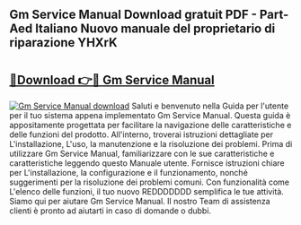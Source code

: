 ## Gm Service Manual Download gratuit PDF - Part-Aed Italiano Nuovo manuale del proprietario di riparazione YHXrK

# <h2><a href="http://dfbp1np.blite.top/?on=Gm+Service+Manual">🔗Download 👉🔴 Gm Service Manual</a></h2>

[![Gm Service Manual download](https://i.imgur.com/lujVjoI.png)](http://dfbp1np.blite.top/?on=Gm+Service+Manual)
Saluti e benvenuto nella Guida per l'utente per il tuo sistema appena implementato Gm Service Manual. Questa guida è appositamente progettata per facilitare la navigazione delle caratteristiche e delle funzioni del prodotto. All'interno, troverai istruzioni dettagliate per L'installazione, L'uso, la manutenzione e la risoluzione dei problemi. Prima di utilizzare Gm Service Manual, familiarizzare con le sue caratteristiche e caratteristiche leggendo questo Manuale utente. Fornisce istruzioni chiare per L'installazione, la configurazione e il funzionamento, nonché suggerimenti per la risoluzione dei problemi comuni. Con funzionalità come L'elenco delle funzioni, il tuo nuovo REDDDDDDD semplifica le tue attività. Siamo qui per aiutare Gm Service Manual. Il nostro Team di assistenza clienti è pronto ad aiutarti in caso di domande o dubbi.
